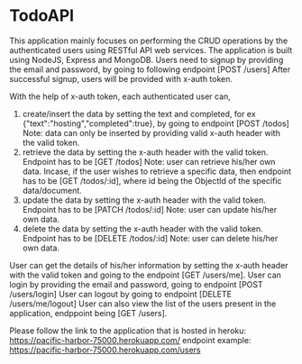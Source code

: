 # TodoAPI

This application mainly focuses on performing the CRUD operations by the authenticated users using RESTful API web services.
The application is built using NodeJS, Express and MongoDB.
Users need to signup by providing the email and password, by going to following endpoint [POST /users]
After successful signup, users will be provided with x-auth token.

With the help of x-auth token, each authenticated user can,
1. create/insert the data by setting the text and completed, for ex {"text":"hosting","completed":true}, by going to endpoint 
	 [POST /todos]
	 Note: data can only be inserted by providing valid x-auth header with the valid token.
2. retrieve the data by setting the x-auth header with the valid token. Endpoint has to be [GET /todos]
   Note: user can retrieve his/her own data.
	 Incase, if the user wishes to retrieve a specific data, then endpoint has to be [GET /todos/:id],
	 where id being the ObjectId of the specific data/document.
3. update the data by setting the x-auth header with the valid token. Endpoint has to be [PATCH /todos/:id]
	 Note: user can update his/her own data.
4. delete the data by setting the x-auth header with the valid token. Endpoint has to be [DELETE /todos/:id]
	 Note: user can delete his/her own data.
	 
User can get the details of his/her information by setting the x-auth header with the valid token and going to the endpoint [GET /users/me].
User can login by providing the email and password, going to endpoint [POST /users/login]
User can logout by going to endpoint [DELETE /users/me/logout]
User can also view the list of the users present in the application, endppoint being [GET /users].

Please follow the link to the application that is hosted in heroku: https://pacific-harbor-75000.herokuapp.com/
endpoint example: https://pacific-harbor-75000.herokuapp.com/users
